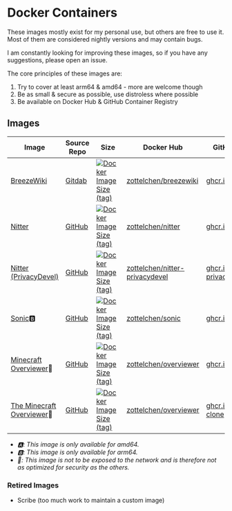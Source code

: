 # Docker Containers

These images mostly exist for my personal use, but others are free to use it. Most of them are considered nightly versions and may contain bugs.

I am constantly looking for improving these images, so if you have any suggestions, please open an issue.

The core principles of these images are:

1. Try to cover at least arm64 & amd64 - more are welcome though
2. Be as small & secure as possible, use distroless where possible
3. Be available on Docker Hub & GitHub Container Registry

## Images

| Image                                                    | Source Repo                                                        | Size                                                                                                                                                                                              | Docker Hub                                                                                | GitHub Container Registry                                                                                                    |
| -------------------------------------------------------- | ------------------------------------------------------------------ | ------------------------------------------------------------------------------------------------------------------------------------------------------------------------------------------------- | ----------------------------------------------------------------------------------------- | ---------------------------------------------------------------------------------------------------------------------------- |
| [BreezeWiki](breezewiki/README.md)                       | [Gitdab](https://gitdab.com/cadence/breezewiki)                    | [![Docker Image Size (tag)](https://img.shields.io/docker/image-size/zottelchen/breezewiki/latest?logo=docker&label=%E2%80%8B)](https://hub.docker.com/r/zottelchen/breezewiki)                   | [zottelchen/breezewiki](https://hub.docker.com/r/zottelchen/breezewiki)                   | [ghcr.io/zottelchen/breezewiki](https://github.com/users/Zottelchen/packages/container/package/breezewiki)                   |
| [Nitter](nitter/README.md)                               | [GitHub](https://github.com/zedeus/nitter)                         | [![Docker Image Size (tag)](https://img.shields.io/docker/image-size/zottelchen/nitter/latest?logo=docker&label=%E2%80%8B)](https://hub.docker.com/r/zottelchen/nitter)                           | [zottelchen/nitter](https://hub.docker.com/r/zottelchen/nitter)                           | [ghcr.io/zottelchen/nitter](https://github.com/users/Zottelchen/packages/container/package/nitter)                           |
| [Nitter (PrivacyDevel)](nitter-privacydevel/README.md)   | [GitHub](https://github.com/privacydevel/nitter)                   | [![Docker Image Size (tag)](https://img.shields.io/docker/image-size/zottelchen/nitter-privacydevel/latest?logo=docker&label=%E2%80%8B)](https://hub.docker.com/r/zottelchen/nitter-privacydevel) | [zottelchen/nitter-privacydevel](https://hub.docker.com/r/zottelchen/nitter-privacydevel) | [ghcr.io/zottelchen/nitter-privacydevel](https://github.com/users/Zottelchen/packages/container/package/nitter-privacydevel) |
| [Sonic](sonic/README.md)🅱                                | [GitHub](https://github.com/valeriansaliou/sonic)                  | [![Docker Image Size (tag)](https://img.shields.io/docker/image-size/zottelchen/sonic/latest?logo=docker&label=%E2%80%8B)](https://hub.docker.com/r/zottelchen/sonic)                             | [zottelchen/sonic](https://hub.docker.com/r/zottelchen/sonic)                             | [ghcr.io/zottelchen/sonic](https://github.com/users/Zottelchen/packages/container/package/sonic)                             |
| [Minecraft Overviewer](overviewer/README.md)🧠           | [GitHub](https://github.com/overviewer/Minecraft-Overviewer)       | [![Docker Image Size (tag)](https://img.shields.io/docker/image-size/zottelchen/overviewer/latest?logo=docker&label=%E2%80%8B)](https://hub.docker.com/r/zottelchen/overviewer)                   | [zottelchen/overviewer](https://hub.docker.com/r/zottelchen/overviewer)                   | [ghcr.io/zottelchen/overviewer](https://github.com/users/Zottelchen/packages/container/package/overviewer)                   |
| [The Minecraft Overviewer](overviewer-clone/README.md)🧠 | [GitHub](https://github.com/GregoryAM-SP/The-Minecraft-Overviewer) | [![Docker Image Size (tag)](https://img.shields.io/docker/image-size/zottelchen/overviewer-clone/latest?logo=docker&label=%E2%80%8B)](https://hub.docker.com/r/zottelchen/overviewer-clone)       | [zottelchen/overviewer](https://hub.docker.com/r/zottelchen/overviewer-clone)             | [ghcr.io/zottelchen/overviewer-clone](https://github.com/users/Zottelchen/packages/container/package/overviewer-clone)       |

- _🅰: This image is only available for amd64._
- _🅱: This image is only available for arm64._
- _🧠: This image is not to be exposed to the network and is therefore not as optimized for security as the others._

### Retired Images

- Scribe (too much work to maintain a custom image)
